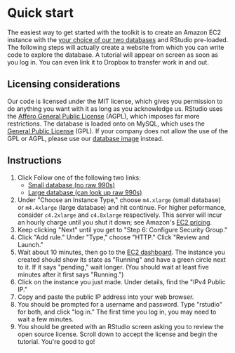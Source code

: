 # Quick start

The easiest way to get started with the toolkit is to create an Amazon EC2 instance with the [your choice of our two databases](http://990.charitynavigator.org/clone-database) and RStudio pre-loaded. The following steps will actually create a website from which you can write code to explore the database. A tutorial will appear on screen as soon as you log in. You can even link it to Dropbox to transfer work in and out.

## Licensing considerations

Our code is licensed under the MIT license, which gives you permission to do anything you want with it as long as you acknowledge us. RStudio uses the [Affero General Public License](https://www.gnu.org/licenses/agpl-3.0.en.html) (AGPL), which imposes far more restrictions. The database is loaded onto on MySQL, which uses the [General Public License](https://www.gnu.org/licenses/gpl-3.0.en.html) (GPL). If your company does not allow the use of the GPL or AGPL, please use our [database image](http://990.charitynavigator.org/clone-database) instead.

## Instructions

1. Click Follow one of the following two links: 
   * [Small database (no raw 990s)](https://console.aws.amazon.com/ec2/home?region=us-east-1#launchAmi=ami-a86991be)
   * [Large database (can look up raw 990s)](https://console.aws.amazon.com/ec2/home?region=us-east-1#launchAmi=ami-76bb4060)
1. Under "Choose an Instance Type," choose `m4.xlarge` (small database) or `m4.4xlarge` (large database) and hit continue. For higher peformance, consider `c4.2xlarge` and `c4.8xlarge` respectively. This server will incur an hourly charge until you shut it down; see Amazon's [EC2 pricing](https://aws.amazon.com/ec2/pricing/on-demand/). 
1. Keep clicking "Next" until you get to "Step 6: Configure Security Group."
1. Click "Add rule." Under "Type," choose "HTTP." Click "Review and Launch."
1. Wait about 10 minutes, then go to the [EC2 dashboard](https://console.aws.amazon.com/ec2). The instance you created should show its state as "Running" and have a green circle next to it. If it says "pending," wait longer. (You should wait at least five minutes after it first says "Running.")
1. Click on the instance you just made. Under details, find the "IPv4 Public IP."
1. Copy and paste the public IP address into your web browser. 
1. You should be prompted for a username and password. Type "rstudio" for both, and click "log in." The first time you log in, you may need to wait a few minutes.
1. You should be greeted with an RStudio screen asking you to review the open source license. Scroll down to accept the license and begin the tutorial. You're good to go!
